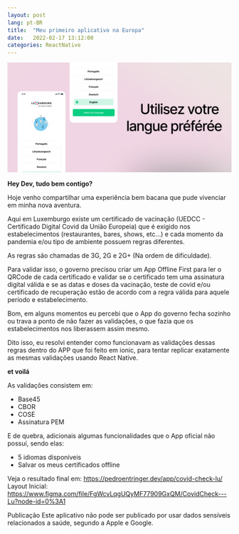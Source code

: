 ```yaml
---
layout: post
lang: pt-BR
title:  "Meu primeiro aplicativo na Europa"
date:   2022-02-17 13:12:00
categories: ReactNative
---
```


<img src="/assets/images/pages/covid-check-lu-banner.jpg">

**Hey Dev, tudo bem contigo?**

Hoje venho compartilhar uma experiência bem bacana que pude vivenciar em minha nova aventura.

Aqui em Luxemburgo existe um certificado de vacinação (UEDCC - Certificado Digital Covid da União Europeia) que é exigido nos estabelecimentos (restaurantes, bares, shows, etc...) e cada momento da pandemia e/ou tipo de ambiente possuem regras diferentes.

As regras são chamadas de 3G, 2G e 2G+ (Na ordem de dificuldade).

Para validar isso, o governo precisou criar um App Offline First para ler o QRCode de cada certificado e validar se o certificado tem uma assinatura digital válida e se as datas e doses da vacinação, teste de covid e/ou certificado de recuperação estão de acordo com a regra válida para aquele período e estabelecimento.

Bom, em alguns momentos eu percebi que o App do governo fecha sozinho ou trava a ponto de não fazer as validações, o que fazia que os estabelecimentos nos liberassem assim mesmo.

Dito isso, eu resolvi entender como funcionavam as validações dessas regras dentro do APP que foi feito em ionic, para tentar replicar exatamente as mesmas validações usando React Native.

**et voilá**

As validações consistem em:
- Base45
- CBOR
- COSE
- Assinatura PEM


E de quebra, adicionais algumas funcionalidades que o App oficial não possuí, sendo elas:
- 5 idiomas disponíveis
- Salvar os meus certificados offline

Veja o resultado final em: https://pedroentringer.dev/app/covid-check-lu/
Layout Inicial: https://www.figma.com/file/FgWcvLqgUQyMF77909GxQM/CovidCheck---Lu?node-id=0%3A1

<div class="splash projects">
    <div class="content">
        <span class="title">Publicação</span>
        <span class="description">Este aplicativo não pode ser publicado por usar dados sensíveis relacionados a saúde, segundo a Apple e Google.</span>
    </div>
</div>